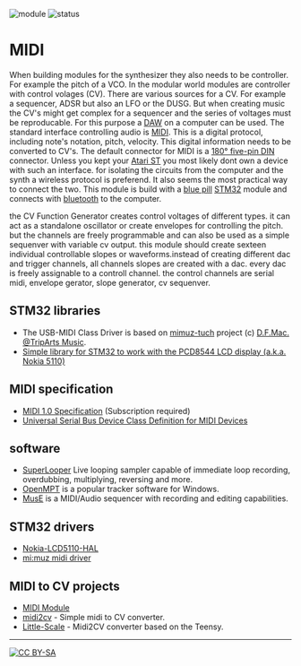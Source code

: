 ![module](https://img.shields.io/badge/module-other-yellow)
![status](https://img.shields.io/badge/status-work%20in%20progress-orange)

# MIDI

When building modules for the synthesizer they also needs to be controller. For example the pitch of a VCO. In the modular world modules are controller with control volages (CV). There are various sources for a CV. For example a sequencer, ADSR but also an LFO or the DUSG. But when creating music the CV's might get complex for a sequencer and the series of voltages must be reproducable. For this purpose a [DAW](https://en.wikipedia.org/wiki/Digital_audio_workstation) on a computer can be used. The standard interface controlling audio is [MIDI](https://en.wikipedia.org/wiki/MIDI). This is a digital protocol, including note's notation, pitch, velocity. This digital information needs to be converted to CV's. The default connector for MIDI is a [180° five-pin DIN](https://en.wikipedia.org/wiki/DIN_connector) connector. Unless you kept your [Atari ST](https://en.wikipedia.org/wiki/Atari_ST) you most likely dont own a device with such an interface. for isolating the circuits from the computer and the synth a wireless protocol is preferend. It also seems the most practical way to connect the two. This module is build with a [blue pill]() [STM32]() module and connects with [bluetooth]() to the computer.

the CV Function Generator creates control voltages of different types. it can act as a standalone oscillator or create envelopes for controlling the pitch. but the channels are freely programmable and can also be used as a simple sequenver with variable cv output. this module should create sexteen individual controllable slopes or waveforms.instead of creating different dac and trigger channels, all channels slopes are created with a dac. every dac is freely assignable to a controll channel. the control channels are serial midi, envelope gerator, slope generator, cv sequenver. 


## STM32 libraries

* The USB-MIDI Class Driver is based on [mimuz-tuch](https://github.com/mimuz/mimuz-tuch) project (c) [D.F.Mac. @TripArts Music](https://github.com/tadfmac).
* [Simple library for STM32 to work with the PCD8544 LCD display \(a.k.a. Nokia 5110\)](https://github.com/evovch/STM32-LCD_PCD8544)

## MIDI specification

* [MIDI 1.0 Specification](https://www.midi.org/specifications-old/item/the-midi-1-0-specification) (Subscription required)
* [Universal Serial Bus Device Class Definition for MIDI Devices](https://usb.org/sites/default/files/midi10.pdf)

## software

* [SuperLooper](http://www.essej.net/sooperlooper/index.html) Live looping sampler capable of immediate loop recording, overdubbing, multiplying, reversing and more.
* [OpenMPT](https://openmpt.org/) is a popular tracker software for Windows.
* [MusE](http://www.muse-sequencer.org/index.html) is a MIDI/Audio sequencer with recording and editing capabilities.

## STM32 drivers
* [Nokia-LCD5110-HAL](https://github.com/Zeldax64/Nokia-LCD5110-HAL)
* [mi:muz midi driver](https://github.com/mimuz/mimuz-tuch/tree/master/STM32)

## MIDI to CV projects

* [MIDI Module](http://www.experimentalistsanonymous.com/ve3wwg/doku.php?id=analog_synth_midi)
* [midi2cv](https://github.com/elkayem/midi2cv) - Simple midi to CV converter.
* [Little-Scale](http://little-scale.blogspot.com/2017/11/usb-midi-to-eight-gates-and-sixteen-cv.html) - Midi2CV converter based on the Teensy.

---
[![CC BY-SA](https://licensebuttons.net/l/by-sa/3.0/88x31.png)](https://creativecommons.org/licenses/by-sa/4.0/)
